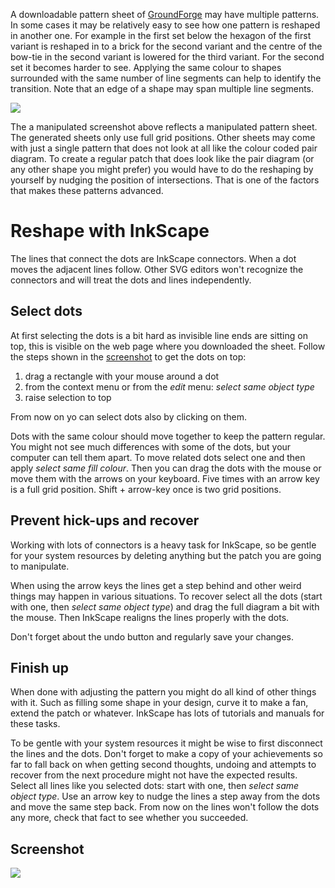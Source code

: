 A downloadable pattern sheet of [GroundForge] may have multiple patterns. In some cases it may be relatively easy to see how one pattern is reshaped in another one. For example in the first set below the hexagon of the first variant is reshaped in to a brick for the second variant and the centre of the bow-tie in the second variant is lowered for the third variant. For the second set it becomes harder to see. Applying the same colour to shapes surrounded with the same number of line segments can help to identify the transition. Note that an edge of a shape may span multiple line segments.

[GroundForge]: https://d-bl.github.io/GroundForge/
[patterns]: https://github.com/d-bl/GroundForge/tree/gh-pages/patterns

![](https://raw.githubusercontent.com/wiki/d-bl/GroundForge/images/reshape.png)

The a manipulated screenshot above reflects a manipulated pattern sheet. The generated sheets only use full grid positions. Other sheets may come with just a single pattern that does not look at all like the colour coded pair diagram. To create a regular patch that does look like the pair diagram (or any other shape you might prefer) you would have to do the reshaping by yourself by nudging the position of intersections. That is one of the factors that makes these patterns advanced.

Reshape with InkScape
=====================

The lines that connect the dots are InkScape connectors. When a dot moves the adjacent lines follow. Other SVG editors won't recognize the connectors and will treat the dots and lines independently. 

Select dots
-----------

At first selecting the dots is a bit hard as invisible line ends are sitting on top, this is visible on the web page where you downloaded the sheet. Follow the steps shown in the [screenshot](#screenshot) to get the dots on top:

1. drag a rectangle with your mouse around a dot
2. from the context menu or from the _edit_ menu: _select same object type_
3. raise selection to top

From now on yo can select dots also by clicking on them.

Dots with the same colour should move together to keep the pattern regular. You might not see much differences with some of the dots, but your computer can tell them apart. To move related dots select one and then apply _select same fill colour_. Then you can drag the dots with the mouse or move them with the arrows on your keyboard. Five times with an arrow key is a full grid position. Shift + arrow-key once is two grid positions.

Prevent hick-ups and recover
----------------------------

Working with lots of connectors is a heavy task for InkScape, so be gentle for your system resources by deleting anything but the patch you are going to manipulate.

When using the arrow keys the lines get a step behind and other weird things may happen in various situations. To recover select all the dots (start with one, then _select same object type_) and drag the full diagram a bit with the mouse. Then InkScape realigns the lines properly with the dots.

Don't forget about the undo button and regularly save your changes.

Finish up
---------

When done with adjusting the pattern you might do all kind of other things with it. Such as filling some shape in your design, curve it to make a fan, extend the patch or whatever. InkScape has lots of tutorials and manuals for these tasks. 

To be gentle with your system resources it might be wise to first disconnect the lines and the dots. Don't forget to make a copy of your achievements so far to fall back on when getting second thoughts, undoing and attempts to recover from the next procedure might not have the expected results. Select all lines like you selected dots: start with one, then _select same object type_. Use an arrow key to nudge the lines a step away from the dots and move the same step back. From now on the lines won't follow the dots any more, check that fact to see whether you succeeded.

Screenshot
----------

![](https://raw.githubusercontent.com/wiki/d-bl/GroundForge/images/select-dots.png)
